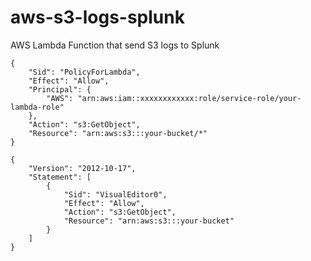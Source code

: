 # aws-s3-logs-splunk
AWS Lambda Function that send S3 logs to Splunk


```
{
    "Sid": "PolicyForLambda",
    "Effect": "Allow",
    "Principal": {
        "AWS": "arn:aws:iam::xxxxxxxxxxxx:role/service-role/your-lambda-role"
    },
    "Action": "s3:GetObject",
    "Resource": "arn:aws:s3:::your-bucket/*"
}
```

 
```
{
    "Version": "2012-10-17",
    "Statement": [
        {
            "Sid": "VisualEditor0",
            "Effect": "Allow",
            "Action": "s3:GetObject",
            "Resource": "arn:aws:s3:::your-bucket"
        }
    ]
}
```